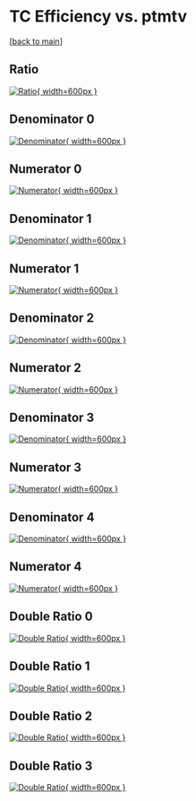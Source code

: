 # TC Efficiency vs. ptmtv

[[back to main](./)]



## Ratio

[![Ratio](../mtv/var/TC_vtr_0_-1_eff_ptmtv.png){ width=600px }](../mtv/var/TC_vtr_0_-1_eff_ptmtv.pdf)

## Denominator 0

[![Denominator](../mtv/den/TC_vtr_0_-1_eff_ptmtv_den0.png){ width=600px }](../mtv/den/TC_vtr_0_-1_eff_ptmtv_den0.pdf)

## Numerator 0

[![Numerator](../mtv/num/TC_vtr_0_-1_eff_ptmtv_num0.png){ width=600px }](../mtv/num/TC_vtr_0_-1_eff_ptmtv_num0.pdf)

## Denominator 1

[![Denominator](../mtv/den/TC_vtr_0_-1_eff_ptmtv_den1.png){ width=600px }](../mtv/den/TC_vtr_0_-1_eff_ptmtv_den1.pdf)

## Numerator 1

[![Numerator](../mtv/num/TC_vtr_0_-1_eff_ptmtv_num1.png){ width=600px }](../mtv/num/TC_vtr_0_-1_eff_ptmtv_num1.pdf)

## Denominator 2

[![Denominator](../mtv/den/TC_vtr_0_-1_eff_ptmtv_den2.png){ width=600px }](../mtv/den/TC_vtr_0_-1_eff_ptmtv_den2.pdf)

## Numerator 2

[![Numerator](../mtv/num/TC_vtr_0_-1_eff_ptmtv_num2.png){ width=600px }](../mtv/num/TC_vtr_0_-1_eff_ptmtv_num2.pdf)

## Denominator 3

[![Denominator](../mtv/den/TC_vtr_0_-1_eff_ptmtv_den3.png){ width=600px }](../mtv/den/TC_vtr_0_-1_eff_ptmtv_den3.pdf)

## Numerator 3

[![Numerator](../mtv/num/TC_vtr_0_-1_eff_ptmtv_num3.png){ width=600px }](../mtv/num/TC_vtr_0_-1_eff_ptmtv_num3.pdf)

## Denominator 4

[![Denominator](../mtv/den/TC_vtr_0_-1_eff_ptmtv_den4.png){ width=600px }](../mtv/den/TC_vtr_0_-1_eff_ptmtv_den4.pdf)

## Numerator 4

[![Numerator](../mtv/num/TC_vtr_0_-1_eff_ptmtv_num4.png){ width=600px }](../mtv/num/TC_vtr_0_-1_eff_ptmtv_num4.pdf)

## Double Ratio 0

[![Double Ratio](../mtv/ratio/TC_vtr_0_-1_eff_ptmtv_ratio0.png){ width=600px }](../mtv/ratio/TC_vtr_0_-1_eff_ptmtv_ratio0.pdf)

## Double Ratio 1

[![Double Ratio](../mtv/ratio/TC_vtr_0_-1_eff_ptmtv_ratio1.png){ width=600px }](../mtv/ratio/TC_vtr_0_-1_eff_ptmtv_ratio1.pdf)

## Double Ratio 2

[![Double Ratio](../mtv/ratio/TC_vtr_0_-1_eff_ptmtv_ratio2.png){ width=600px }](../mtv/ratio/TC_vtr_0_-1_eff_ptmtv_ratio2.pdf)

## Double Ratio 3

[![Double Ratio](../mtv/ratio/TC_vtr_0_-1_eff_ptmtv_ratio3.png){ width=600px }](../mtv/ratio/TC_vtr_0_-1_eff_ptmtv_ratio3.pdf)

